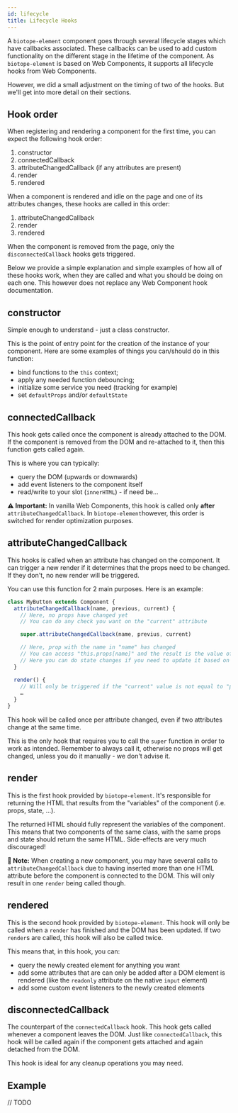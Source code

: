 ```yaml
---
id: lifecycle
title: Lifecycle Hooks
---
```


A `biotope-element` component goes through several lifecycle stages which have callbacks associated.
These callbacks can be used to add custom functionality on the different stage in the lifetime of
the component. As `biotope-element` is based on Web Components, it supports all lifecycle hooks from
Web Components.

However, we did a small adjustment on the timing of two of the hooks. But we'll get into more detail
on their sections.

## Hook order
When registering and rendering a component for the first time, you can expect the following hook
order:
  1. constructor
  2. connectedCallback
  3. attributeChangedCallback (if any attributes are present)
  4. render
  5. rendered

When a component is rendered and idle on the page and one of its attributes changes, these hooks are
called in this order:
  1. attributeChangedCallback
  2. render
  3. rendered

When the component is removed from the page, only the `disconnectedCallback` hooks gets triggered.

Below we provide a simple explanation and simple examples of how all of these hooks work, when they
are called and what you should be doing on each one. This however does not replace any Web Component
hook documentation.

## constructor
Simple enough to understand - just a class constructor.

This is the point of entry point for the creation of the instance of your component. Here are some
examples of things you can/should do in this function:
  - bind functions to the `this` context;
  - apply any needed function debouncing;
  - initialize some service you need (tracking for example)
  - set `defaultProps` and/or `defaultState`

## connectedCallback
This hook gets called once the component is already attached to the DOM. If the component is removed
from the DOM and re-attached to it, then this function gets called again.

This is where you can typically:
  - query the DOM (upwards or downwards)
  - add event listeners to the component itself
  - read/write to your slot (`innerHTML`) - if need be…

__⚠️ Important:__ In vanilla Web Components, this hook is called only **after** `attributeChangedCallback`.
In `biotope-element`however, this order is switched for render optimization purposes.

## attributeChangedCallback
This hooks is called when an attribute has changed on the component. It can trigger a new render if
it determines that the props need to be changed. If they don't, no new render will be triggered.

You can use this function for 2 main purposes. Here is an example:

```javascript
class MyButton extends Component {
  attributeChangedCallback(name, previous, current) {
    // Here, no props have changed yet
    // You can do any check you want on the "current" attribute

    super.attributeChangedCallback(name, previus, current)

    // Here, prop with the name in "name" has changed
    // You can access "this.props[name]" and the result is the value of "current"
    // Here you can do state changes if you need to update it based on the new prop
  }

  render() {
    // Will only be triggered if the "current" value is not equal to "previous"
    …
  }
}
```

This hook will be called once per attribute changed, even if two attributes change at the same time.

This is the only hook that requires you to call the `super` function in order to work as intended.
Remember to always call it, otherwise no props will get changed, unless you do it manually - we
don't advise it.

## render
This is the first hook provided by `biotope-element`. It's responsible for returning the HTML that
results from the "variables" of the component (i.e. props, state, ...).

The returned HTML should fully represent the variables of the component. This means that two
components of the same class, with the same props and state should return the same HTML.
Side-effects are very much discouraged!

__📝 Note:__ When creating a new component, you may have several calls to `attributeChangedCallback`
due to having inserted more than one HTML attribute before the component is connected to the DOM.
This will only result in one `render` being called though.

## rendered
This is the second hook provided by `biotope-element`. This hook will only be called when a `render`
has finished and the DOM has been updated. If two `render`s are called, this hook will also be
called twice.

This means that, in this hook, you can:
  - query the newly created element for anything you want
  - add some attributes that are can only be added after a DOM element is rendered (like the
`readonly` attribute on the native `input` element)
  - add some custom event listeners to the newly created elements

## disconnectedCallback
The counterpart of the `connectedCallback` hook. This hook gets called whenever a component leaves
the DOM. Just like `connectedCallback`, this hook will be called again if the component gets
attached and again detached from the DOM.

This hook is ideal for any cleanup operations you may need.

## Example
// TODO
